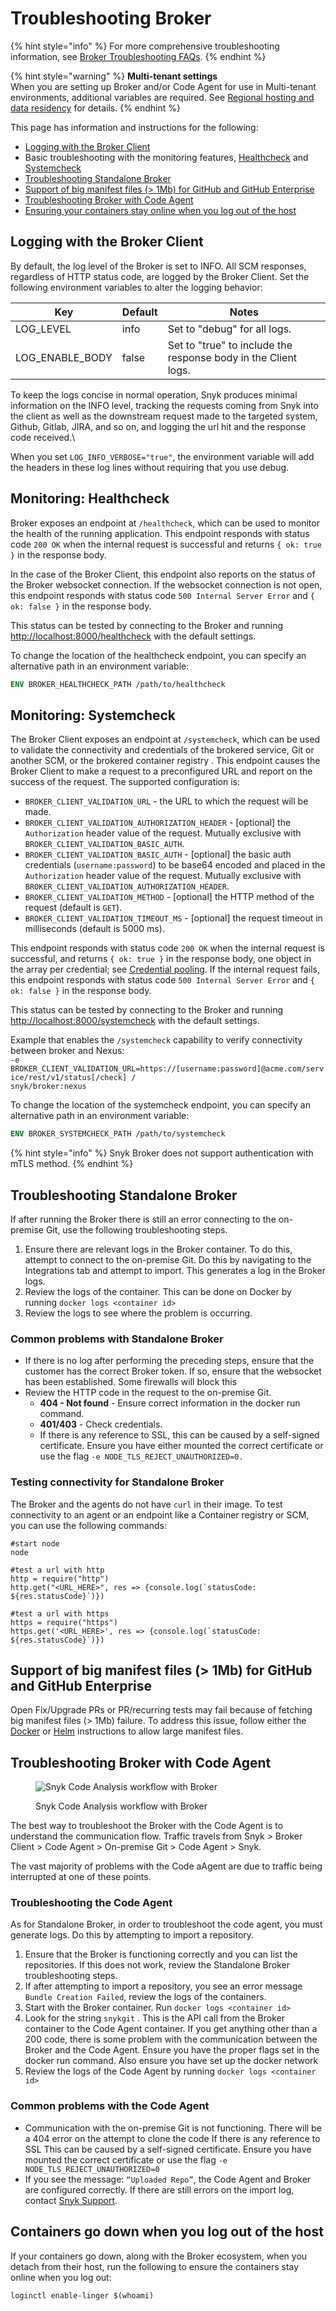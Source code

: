 # Troubleshooting Broker

{% hint style="info" %}
For more comprehensive troubleshooting information, see [Broker Troubleshooting FAQs](https://support.snyk.io/hc/en-us/articles/4404288846353-Broker-Troubleshooting).
{% endhint %}

{% hint style="warning" %}
**Multi-tenant settings**\
When you are setting up Broker and/or Code Agent for use in Multi-tenant environments, additional variables are required. See [Regional hosting and data residency](../../working-with-snyk/regional-hosting-and-data-residency.md) for details.
{% endhint %}

This page has information and instructions for the following:

* [Logging with the Broker Client](troubleshooting-broker.md#logging-with-the-broker-client)
* Basic troubleshooting with the monitoring features, [Healthcheck](troubleshooting-broker.md#monitoring-healthcheck) and [Systemcheck](troubleshooting-broker.md#monitoring-systemcheck)
* [Troubleshooting Standalone Broker](troubleshooting-broker.md#troubleshooting-standalone-broker)
* [Support of big manifest files (> 1Mb) for GitHub and GitHub Enterprise](troubleshooting-broker.md#support-of-big-manifest-files-greater-than-1mb-for-github-and-github-enterprise)
* [Troubleshooting Broker with Code Agent](troubleshooting-broker.md#troubleshooting-broker-with-code-agent)
* [Ensuring your containers stay online when you log out of the host](troubleshooting-broker.md#containers-go-down-when-you-log-out-of-the-host)

## Logging with the Broker Client

By default, the log level of the Broker is set to INFO. All SCM responses, regardless of HTTP status code, are logged by the Broker Client. Set the following environment variables to alter the logging behavior:

| Key               | Default | Notes                                                          |
| ----------------- | ------- | -------------------------------------------------------------- |
| LOG\_LEVEL        | info    | Set to "debug" for all logs.                                   |
| LOG\_ENABLE\_BODY | false   | Set to "true" to include the response body in the Client logs. |

To keep the logs concise in normal operation, Snyk produces minimal information on the INFO level, tracking the requests coming from Snyk into the client as well as the downstream request made to the targeted system, Github, Gitlab, JIRA, and so on, and logging the url hit and the response code received.\


When you set `LOG_INFO_VERBOSE="true"`, the environment variable will add the headers in these log lines without requiring that you use debug.

## Monitoring: Healthcheck

Broker exposes an endpoint at `/healthcheck`, which can be used to monitor the health of the running application. This endpoint responds with status code `200 OK` when the internal request is successful and returns `{ ok: true }` in the response body.

In the case of the Broker Client, this endpoint also reports on the status of the Broker websocket connection. If the websocket connection is not open, this endpoint responds with status code `500 Internal Server Error` and `{ ok: false }` in the response body.

This status can be tested by connecting to the Broker and running [http://localhost:8000/healthcheck](http://localhost:8000/healthcheck) with the default settings.

To change the location of the healthcheck endpoint, you can specify an alternative path in an environment variable:

```dockerfile
ENV BROKER_HEALTHCHECK_PATH /path/to/healthcheck
```

## **Monitoring: Systemcheck**

The Broker Client exposes an endpoint at `/systemcheck`, which can be used to validate the connectivity and credentials of the brokered service, Git or another SCM, or the brokered container registry . This endpoint causes the Broker Client to make a request to a preconfigured URL and report on the success of the request. The supported configuration is:

* `BROKER_CLIENT_VALIDATION_URL` - the URL to which the request will be made.
* `BROKER_CLIENT_VALIDATION_AUTHORIZATION_HEADER` - \[optional] the `Authorization` header value of the request. Mutually exclusive with `BROKER_CLIENT_VALIDATION_BASIC_AUTH`.
* `BROKER_CLIENT_VALIDATION_BASIC_AUTH` - \[optional] the basic auth credentials (`username:password`) to be base64 encoded and placed in the `Authorization` header value of the request. Mutually exclusive with `BROKER_CLIENT_VALIDATION_AUTHORIZATION_HEADER`.
* `BROKER_CLIENT_VALIDATION_METHOD` - \[optional] the HTTP method of the request (default is `GET`).
* `BROKER_CLIENT_VALIDATION_TIMEOUT_MS` - \[optional] the request timeout in milliseconds (default is 5000 ms).

This endpoint responds with status code `200 OK` when the internal request is successful, and returns `{ ok: true }` in the response body, one object in the array per credential; see [Credential pooling](install-and-configure-snyk-broker/advanced-configuration-for-snyk-broker-docker-installation/credential-pooling-with-docker-and-helm.md). If the internal request fails, this endpoint responds with status code `500 Internal Server Error` and `{ ok: false }` in the response body.

This status can be tested by connecting to the Broker and running [http://localhost:8000/systemcheck](http://localhost:8000/systemcheck) with the default settings.

Example that enables the `/systemcheck` capability to verify connectivity between broker and Nexus:\
`-e BROKER_CLIENT_VALIDATION_URL=https://[username:password]@acme.com/service/rest/v1/status[/check] /` \
&#x20;  `snyk/broker:nexus`

To change the location of the systemcheck endpoint, you can specify an alternative path in an environment variable:

```dockerfile
ENV BROKER_SYSTEMCHECK_PATH /path/to/systemcheck
```

{% hint style="info" %}
Snyk Broker does not support authentication with mTLS method. &#x20;
{% endhint %}

## Troubleshooting Standalone Broker

If after running the Broker there is still an error connecting to the on-premise Git, use the following troubleshooting steps.

1. Ensure there are relevant logs in the Broker container. To do this, attempt to connect to the on-premise Git. Do this by navigating to the Integrations tab and attempt to import. This generates a log in the Broker logs.
2. Review the logs of the container. This can be done on Docker by running `docker logs <container id>`
3. Review the logs to see where the problem is occurring.

### Common problems with Standalone Broker

* If there is no log after performing the preceding steps, ensure that the customer has the correct Broker token. If so, ensure that the websocket has been established. Some firewalls will block this
* Review the HTTP code in the request to the on-premise Git.
  * **404 - Not found** - Ensure correct information in the docker run command.
  * **401/403** - Check credentials.
  * If there is any reference to SSL, this can be caused by a self-signed certificate. Ensure you have either mounted the correct certificate or use the flag `-e NODE_TLS_REJECT_UNAUTHORIZED=0.`

### Testing connectivity for Standalone Broker

The Broker and the agents do not have `curl` in their image. To test connectivity to an agent or an endpoint like a Container registry or SCM, you can use the following commands:

```
#start node
node

#test a url with http
http = require("http")
http.get("<URL_HERE>", res => {console.log(`statusCode: ${res.statusCode}`)})

#test a url with https
https = require("https")
https.get('<URL_HERE>', res => {console.log(`statusCode: ${res.statusCode}`)})
```

## **Support of big manifest files (> 1Mb) for GitHub and GitHub Enterprise**

Open Fix/Upgrade PRs or PR/recurring tests may fail because of fetching big manifest files (> 1Mb) failure. To address this issue, follow either the [Docker](https://docs.snyk.io/enterprise-setup/snyk-broker/install-and-configure-snyk-broker/advanced-configuration-for-snyk-broker-docker-installation/snyk-open-source-scans-sca-of-large-manifest-files-docker-setup) or [Helm](https://docs.snyk.io/enterprise-setup/snyk-broker/install-and-configure-snyk-broker/advanced-configuration-for-helm-chart-installation/snyk-open-source-scans-sca-of-large-manifest-files-helm-setup) instructions to allow large manifest files.

## Troubleshooting Broker with Code Agent

<figure><img src="https://lh3.googleusercontent.com/r_qtONpOOEW35gdyoBcWDAiC6j04M76q8mh922SHor4bdNZdt83sj2kP7d5hbzYcWVXp4Q2hZEiCeAVOmcj4Bu1yFPdnyp3rK7kKeBK8DZEd9S133Xn3YdjddclVf5maEbP23Jor" alt="Snyk Code Analysis workflow with Broker"><figcaption><p>Snyk Code Analysis workflow with Broker</p></figcaption></figure>

The best way to troubleshoot the Broker with the Code Agent is to understand the communication flow. Traffic travels from Snyk > Broker Client > Code Agent > On-premise Git > Code Agent > Snyk.

The vast majority of problems with the Code aAgent are due to traffic being interrupted at one of these points.

### Troubleshooting the Code Agent

As for Standalone Broker, in order to troubleshoot the code agent, you must generate logs. Do this by attempting to import a repository.

1. Ensure that the Broker is functioning correctly and you can list the repositories. If this does not work, review the Standalone Broker troubleshooting steps.
2. If after attempting to import a repository, you see an error message `Bundle Creation Failed`, review the logs of the containers.
3. Start with the Broker container. Run `docker logs <container id>`
4. Look for the string `snykgit` . This is the API call from the Broker container to the Code Agent container. If you get anything other than a 200 code, there is some problem with the communication between the Broker and the Code Agent. Ensure you have the proper flags set in the docker run command. Also ensure you have set up the docker network
5. Review the logs of the Code Agent by running `docker logs <container id>`

### Common problems with the Code Agent

* Communication with the on-premise Git is not functioning. There will be a 404 error on the attempt to clone the code If there is any reference to SSL This can be caused by a self-signed certificate. Ensure you have mounted the correct certificate or use the flag `-e NODE_TLS_REJECT_UNAUTHORIZED=0`
* If you see the message: `“Uploaded Repo”`, the Code Agent and Broker are configured correctly. If there are still errors on the import log, contact [Snyk Support](https://support.snyk.io/hc/en-us).

## Containers go down when you log out of the host

If your containers go down, along with the Broker ecosystem, when you detach from their host, run the following to ensure the containers stay online when you log out:

`loginctl enable-linger $(whoami)`
